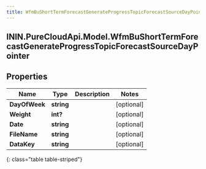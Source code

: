 ```yaml
---
title: WfmBuShortTermForecastGenerateProgressTopicForecastSourceDayPointer
---
```

## ININ.PureCloudApi.Model.WfmBuShortTermForecastGenerateProgressTopicForecastSourceDayPointer

## Properties

|Name | Type | Description | Notes|
|------------ | ------------- | ------------- | -------------|
| **DayOfWeek** | **string** |  | [optional] |
| **Weight** | **int?** |  | [optional] |
| **Date** | **string** |  | [optional] |
| **FileName** | **string** |  | [optional] |
| **DataKey** | **string** |  | [optional] |
{: class="table table-striped"}


